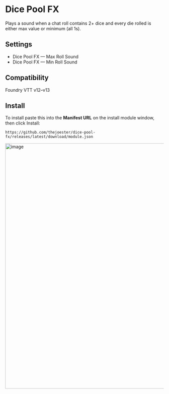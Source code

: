 # Dice Pool FX
Plays a sound when a chat roll contains 2+ dice and every die rolled is either max value or minimum (all 1s).

## Settings
- Dice Pool FX — Max Roll Sound
- Dice Pool FX — Min Roll Sound

## Compatibility
Foundry VTT v12–v13

## Install
To install paste this into the **Manifest URL** on the install module window, then click Install:

`https://github.com/thejoester/dice-pool-fx/releases/latest/download/module.json` 

<img width="919" height="779" alt="image" src="https://github.com/user-attachments/assets/d99b15ba-5be7-4ef6-bdf6-e4b5bc79c124" />
